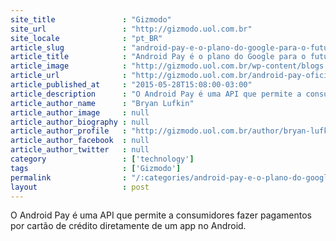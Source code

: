 ```yaml
---
site_title               : "Gizmodo"
site_url                 : "http://gizmodo.uol.com.br"
site_locale              : "pt_BR"
article_slug             : "android-pay-e-o-plano-do-google-para-o-futuro-de-pagamentos-moveis"
article_title            : "Android Pay é o plano do Google para o futuro de pagamentos móveis"
article_image            : "http://gizmodo.uol.com.br/wp-content/blogs.dir/8/files/2015/05/1272402408080229186.png"
article_url              : "http://gizmodo.uol.com.br/android-pay-oficial/"
article_published_at     : "2015-05-28T15:08:00-03:00"
article_description      : "O Android Pay é uma API que permite a consumidores fazer pagamentos por cartão de crédito diretamente de um app no Android."
article_author_name      : "Bryan Lufkin"
article_author_image     : null
article_author_biography : null
article_author_profile   : "http://gizmodo.uol.com.br/author/bryan-lufkin/"
article_author_facebook  : null
article_author_twitter   : null
category                 : ['technology']
tags                     : ['Gizmodo']
permalink                : "/:categories/android-pay-e-o-plano-do-google-para-o-futuro-de-pagamentos-moveis/"
layout                   : post
---
```


O Android Pay é uma API que permite a consumidores fazer pagamentos por cartão de crédito diretamente de um app no Android.
